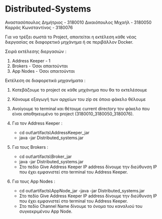 # Distributed-Systems

Αναστασόπουλος Δημήτριος - 3180010
Δικαιόπουλος Μιχαήλ - 3180050
Καρράς Κωνσταντίνος - 3180076

Για να τρέξει σωστά το Project, απαιτείται η εκτέλεση κάθε νέας διεργασίας
σε διαφορετικό μηχάνημα ή σε περιβάλλον Docker.

Σειρά εκτέλεσης διεργασιών :
1. Address Keeper - 1
2. Brokers - Όσοι απαιτούνται
3. App Nodes - Όσοι απαιτούνται

Εκτέλεση σε διαφορετικά μηχανήματα :
1. Κατεβάζουμε το project σε κάθε μηχάνημα που θα το εκτελέσουμε
2. Κάνουμε εξαγωγή των αρχείων του zip σε όποιο φάκελο θέλουμε
3. Ανοίγουμε το terminal και θέτουμε current directory τον φάκελο που είναι 
    αποθηκευμένο το project (3180010_3180050_3180076).

3.  Για τον Address Keeper :
	- cd out\artifacts\AddressKeeper_jar
	- java -jar Distributed_systems.jar

4. Για τους Brokers :
	- cd out\artifacts\Broker_jar
	- java -jar Distributed_systems.jar
	- Στο πεδίο Give Address Keeper IP address δίνουμε την διεύθυνση
	  IP που έχει εμφανιστεί στο terminal του Address Keeper.

5. Για τους App Nodes :
	- cd out\artifacts\AppNode_jar
	-java -jar Distributed_systems.jar
	- Στο πεδίο Give Address Keeper IP address δίνουμε την διεύθυνση
	  IP που έχει εμφανιστεί στο terminal του Address Keeper.
	- Στο πεδίο Channel Name δίνουμε το όνομα του καναλιού του
	  συγκεκριμένου App Node.

